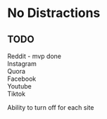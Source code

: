 # No Distractions

## TODO
Reddit - mvp done <br/>
Instagram <br/>
Quora <br/>
Facebook <br/>
Youtube <br/>
Tiktok <br/>

Ability to turn off for each site

